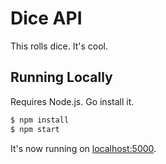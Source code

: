 # Dice API

This rolls dice. It's cool.

## Running Locally

Requires Node.js. Go install it.

```sh
$ npm install
$ npm start
```

It's now running on [localhost:5000](http://localhost:5000/).
